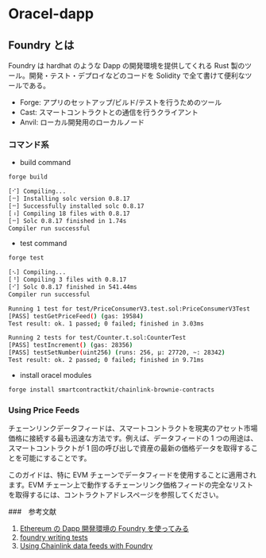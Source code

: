 # Oracel-dapp

## Foundry とは

Foundry は hardhat のような Dapp の開発環境を提供してくれる Rust 製のツール。開発・テスト・デプロイなどのコードを Solidity で全て書けて便利なツールである。

- Forge: アプリのセットアップ/ビルド/テストを行うためのツール
- Cast: スマートコントラクトとの通信を行うクライアント
- Anvil: ローカル開発用のローカルノード

### コマンド系

- build command

```bash
forge build
```

```bash
[⠊] Compiling...
[⠒] Installing solc version 0.8.17
[⠒] Successfully installed solc 0.8.17
[⠰] Compiling 18 files with 0.8.17
[⠒] Solc 0.8.17 finished in 1.74s
Compiler run successful
```

- test command

```bash
forge test
```

```bash
[⠢] Compiling...
[⠘] Compiling 3 files with 0.8.17
[⠊] Solc 0.8.17 finished in 541.44ms
Compiler run successful

Running 1 test for test/PriceConsumerV3.test.sol:PriceConsumerV3Test
[PASS] testGetPriceFeed() (gas: 19584)
Test result: ok. 1 passed; 0 failed; finished in 3.03ms

Running 2 tests for test/Counter.t.sol:CounterTest
[PASS] testIncrement() (gas: 28356)
[PASS] testSetNumber(uint256) (runs: 256, μ: 27720, ~: 28342)
Test result: ok. 2 passed; 0 failed; finished in 9.71ms
```

- install oracel modules

```bash
forge install smartcontractkit/chainlink-brownie-contracts
```

### Using Price Feeds

チェーンリンクデータフィードは、スマートコントラクトを現実のアセット市場価格に接続する最も迅速な方法です。例えば、データフィードの 1 つの用途は、スマートコントラクトが 1 回の呼び出しで資産の最新の価格データを取得することを可能にすることです。

このガイドは、特に EVM チェーンでデータフィードを使用することに適用されます。EVM チェーン上で動作するチェーンリンク価格フィードの完全なリストを取得するには、コントラクトアドレスページを参照してください。

###　参考文献

1. [Ethereum の Dapp 開発環境の Foundry を使ってみる](https://zenn.dev/razokulover/articles/574eb471e6db1c)
2. [foundry writing tests](https://book.getfoundry.sh/forge/writing-tests)
3. [Using Chainlink data feeds with Foundry](https://chainstack.com/using-chainlink-data-feeds-with-foundry/)
